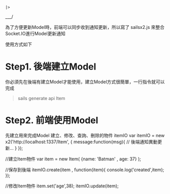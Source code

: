     |>    
  \___/  


為了方便更新Model時，前端可以同步收到通知更新，所以寫了 sailsx2.js 
來整合Socket.IO進行Model更新通知


使用方式如下


Step1. 後端建立Model
===================

你必須先在後端有建立Model才能使用，建立Model方式很簡單，一行指令就可以完成

> sails generate api Item

Step2. 前端使用Model
===================

先建立用來完成Model 建立、修改、查詢、刪除的物件 itemIO
var itemIO = new x2('http://localhost:1337/Item',
	{
		message:function(msg){
		   // 後端通知異動更新...
		}
	});

//建立Item物件
var item = new Item( {name: 'Batman' , age: 37} );

//保存到後端
itemIO.create(item , function(item){
	console.log('created',item);
});

//修改Item物件
item.set('age',38);
itemIO.update(item);

